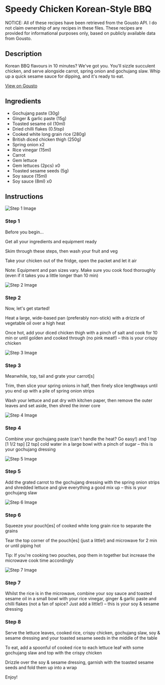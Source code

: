 # Speedy Chicken Korean-Style BBQ

NOTICE: All of these recipes have been retrieved from the Gousto API. I do not claim ownership of any recipes in these files. These recipes are provided for informational purposes only, based on publicly available data from Gousto.

## Description

Korean BBQ flavours in 10 minutes? We've got you. You'll sizzle succulent chicken, and serve alongside carrot, spring onion and gochujang slaw. Whip up a quick sesame sauce for dipping, and it's ready to eat. 

[View on Gousto](https://www.gousto.co.uk/recipes/cookbook/speedy-chicken-korean-style-bbq)

## Ingredients

- Gochujang paste (30g)
- Ginger & garlic paste (15g)
- Toasted sesame oil (10ml)
- Dried chilli flakes (0.5tsp)
- Cooked white long grain rice (280g)
- British diced chicken thigh (250g)
- Spring onion x2
- Rice vinegar (15ml)
- Carrot
- Gem lettuce
- Gem lettuces (2pcs) x0
- Toasted sesame seeds (5g)
- Soy sauce (15ml)
- Soy sauce (8ml) x0

## Instructions

![Step 1 Image](https://production-media.gousto.co.uk/cms/recipe-step-image/Admin10mm-Step-1-1653402439365-x200.jpg)

### Step 1

Before you begin...

Get all your ingredients and equipment ready

Skim through these steps, then wash your fruit and veg

Take your chicken out of the fridge, open the packet and let it air

Note: Equipment and pan sizes vary. Make sure you cook food thoroughly (even if it takes you a little longer than 10 min)

![Step 2 Image](https://production-media.gousto.co.uk/cms/recipe-step-image/step-2-1653319765980-x200.jpg)

### Step 2

Now, let's get started!

Heat a large, wide-based pan (preferably non-stick) with a drizzle of vegetable oil over a high heat

Once hot, add your diced chicken thigh with a pinch of salt and cook for 10 min or until golden and cooked through (no pink meat!) – this is your crispy chicken

![Step 3 Image](https://production-media.gousto.co.uk/cms/recipe-step-image/step-3-1653319773743-x200.jpg)

### Step 3

Meanwhile, top, tail and grate your carrot[s]

Trim, then slice your spring onions in half, then finely slice lengthways until you end up with a pile of spring onion strips

Wash your lettuce and pat dry with kitchen paper, then remove the outer leaves and set aside, then shred the inner core

![Step 4 Image](https://production-media.gousto.co.uk/cms/recipe-step-image/step-4-1653319777789-x200.jpg)

### Step 4

Combine your gochujang paste (can't handle the heat? Go easy!) and 1 tsp <span class="text-purple">[1 1/2 tsp]</span> <span class="text-danger">[2 tsp]</span> cold water in a large bowl with a pinch of sugar – this is your gochujang dressing

![Step 5 Image](https://production-media.gousto.co.uk/cms/recipe-step-image/step-5-1653319790279-x200.jpg)

### Step 5

Add the grated carrot to the gochujang dressing with the spring onion strips and shredded lettuce and give everything a good mix up – this is your gochujang slaw

![Step 6 Image](https://production-media.gousto.co.uk/cms/recipe-step-image/step-6-1653319799515-x200.jpg)

### Step 6

Squeeze your pouch[es] of cooked white long grain rice to separate the grains

Tear the top corner of the pouch[es] (just a little!) and microwave for 2 min or until piping hot

Tip: If you're cooking two pouches, pop them in together but increase the microwave cook time accordingly

![Step 7 Image](https://production-media.gousto.co.uk/cms/recipe-step-image/step-7-1653319808912-x200.jpg)

### Step 7

Whilst the rice is in the microwave, combine your soy sauce and toasted sesame oil in a small bowl with your rice vinegar, ginger & garlic paste and chilli flakes (not a fan of spice? Just add a little!) – this is your soy & sesame dressing

### Step 8

Serve the lettuce leaves, cooked rice, crispy chicken, gochujang slaw, soy & sesame dressing and your toasted sesame seeds in the middle of the table

To eat, add a spoonful of cooked rice to each lettuce leaf with some gochujang slaw and top with the crispy chicken

Drizzle over the soy & sesame dressing, garnish with the toasted sesame seeds and fold them up into a wrap

Enjoy!

